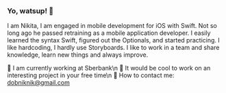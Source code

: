 ### Yo, watsup! 👋

<!--
**do8rolyuboff/do8rolyuboff** is a ✨ _special_ ✨ repository because its `README.md` (this file) appears on your GitHub profile.

Here are some ideas to get you started:

- 🔭 I’m currently working on ...
- 🌱 I’m currently learning ...
- 👯 I’m looking to collaborate on ...
- 🤔 I’m looking for help with ...
- 💬 Ask me about ...
- 📫 How to reach me: ...
- 😄 Pronouns: ...
- ⚡ Fun fact: ...
-->

I am Nikita, I am engaged in mobile development for iOS with Swift.
Not so long ago he passed retraining as a mobile application developer. I easily learned the syntax Swift, figured out the Optionals, and started practicing.
I like hardcoding, I hardly use Storyboards.
I like to work in a team and share knowledge, learn new things and always improve.

🔭 I am currently working at Sberbank\n
👯 It would be cool to work on an interesting project in your free time\n
💬 How to contact me: dobniknik@gmail.com
